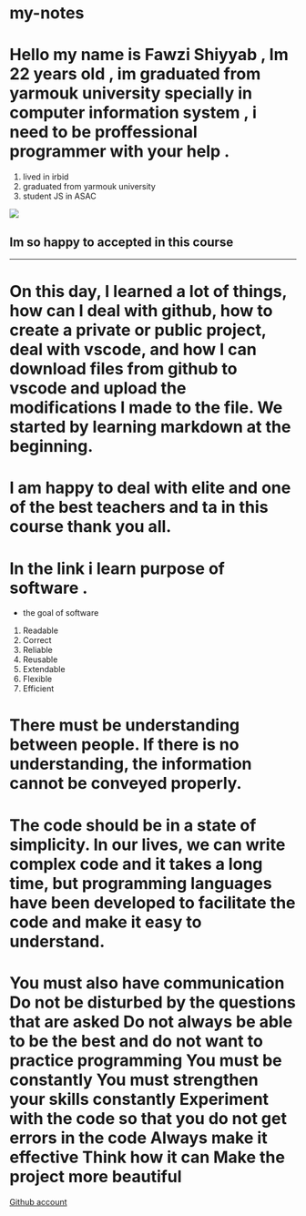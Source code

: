 # my-notes

# Hello my name is Fawzi Shiyyab , Im 22 years old , im graduated from yarmouk university specially in computer information system , i need to be proffessional programmer with your help .
1. lived in irbid
2. graduated from yarmouk university
3. student JS in ASAC

![](https://thumbs.dreamstime.com/z/moscow-russia-june-javascript-js-logo-sign-program-code-background-illustrative-editorial-189667693.jpg)

## Im so happy to accepted in this course

---

# On this day, I learned a lot of things, how can I deal with github, how to create a private or public project, deal with vscode, and how I can download files from github to vscode and upload the modifications I made to the file. We started by learning markdown at the beginning.

# I am happy to deal with elite and one of the best teachers and ta in this course thank you all.

# In the link i learn purpose of software .
- the goal of software
1. Readable
2. Correct
3. Reliable
4. Reusable
5. Extendable
6. Flexible
7. Efficient

# There must be understanding between people. If there is no understanding, the information cannot be conveyed properly.

# The code should be in a state of simplicity. In our lives, we can write complex code and it takes a long time, but programming languages ​​have been developed to facilitate the code and make it easy to understand.

# You must also have communication Do not be disturbed by the questions that are asked Do not always be able to be the best and do not want to practice programming You must be constantly You must strengthen your skills constantly Experiment with the code so that you do not get errors in the code Always make it effective Think how it can Make the project more beautiful



[Github account](https://github.com/fawzi-shiyyab19)

